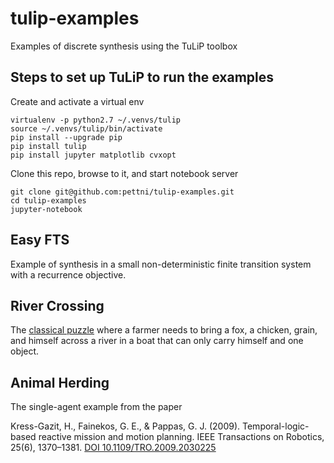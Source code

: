 # tulip-examples
Examples of discrete synthesis using the TuLiP toolbox

## Steps to set up TuLiP to run the examples

Create and activate a virtual env
  
    virtualenv -p python2.7 ~/.venvs/tulip
    source ~/.venvs/tulip/bin/activate
    pip install --upgrade pip
    pip install tulip  
    pip install jupyter matplotlib cvxopt

Clone this repo, browse to it, and start notebook server
  
    git clone git@github.com:pettni/tulip-examples.git
    cd tulip-examples
    jupyter-notebook

## Easy FTS

Example of synthesis in a small non-deterministic finite transition system with a recurrence objective.

## River Crossing

The [classical puzzle](https://en.wikipedia.org/wiki/River_crossing_puzzle) where a farmer needs to bring a fox, a chicken, grain, and himself across a river in a boat that can only carry himself and one object.

## Animal Herding

The single-agent example from the paper

Kress-Gazit, H., Fainekos, G. E., & Pappas, G. J. (2009). Temporal-logic-based reactive mission and motion planning. IEEE Transactions on Robotics, 25(6), 1370–1381. [DOI 10.1109/TRO.2009.2030225](https://doi.org/10.1109/TRO.2009.2030225)
